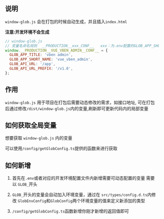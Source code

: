## 说明

`window-glob.js` 会在打包的时候自动生成，并且插入`index.html`

**注意:开发环境不会生成**

```js
// window-glob.js
// 变量名命名规则  __PRODUCTION__xxx_CONF__   xxx：为.env配置的GLOB_APP_SHORT_NAME
window.__PRODUCTION__VUE_VBEN_ADMIN__CONF__ = {
  GLOB_APP_TITLE: 'vben admin',
  GLOB_APP_SHORT_NAME: 'vue_vben_admin',
  GLOB_API_URL: '/app',
  GLOB_API_URL_PREFIX: '/v1.0',
};
```

## 作用

`window-glob.js` 用于项目在打包后需要动态修改的需求，如接口地址, 可在打包后通过修改`/dist/window-glob.js`内的变量,刷新即可更新代码内的局部变量

## 如何获取全局变量

想要获取 `window-glob.js` 内的变量

可以使用`/config/getGlobConfig.ts`提供的函数来进行获取

## 如何新增

1. 首先在`.env`或者对应的开发环境配置文件内新增需要可动态配置的变量 需要以 `GLOB_`开头

2. `GLOB_`开头的变量会自动加入环境变量，通过在 `src/types/config.d.ts`内修改 `GlobEnvConfig`和`GlobConfig`两个环境变量的值来定义新添加的类型

3. `/config/getGlobConfig.ts`函数新增你刚才新增的返回值即可
